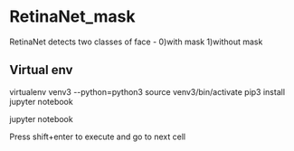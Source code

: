 # RetinaNet_mask
RetinaNet detects two classes of face - 0)with mask 1)without mask

## Virtual env
virtualenv venv3 --python=python3
source venv3/bin/activate
pip3 install jupyter notebook

jupyter notebook

Press shift+enter to execute and go to next cell
